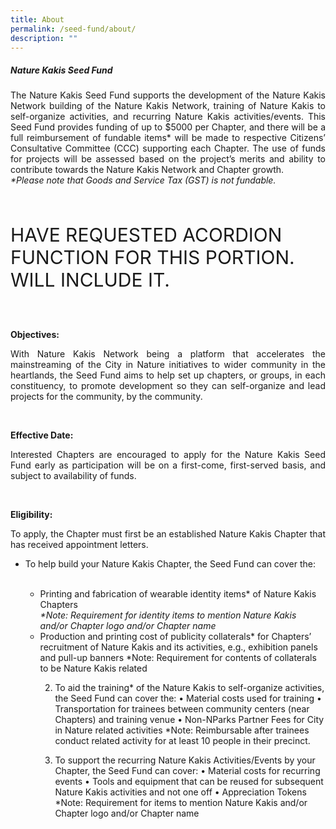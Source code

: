 ```yaml
---
title: About
permalink: /seed-fund/about/
description: ""
---
```

<section>
<h5>Nature Kakis Seed Fund</h5>
		<p align="justify">The Nature Kakis Seed Fund supports the development of the Nature Kakis Network building of the Nature Kakis Network, training of Nature Kakis to self-organize activities, and recurring Nature Kakis activities/events. This Seed Fund provides funding of up to $5000 per Chapter, and there will be a full reimbursement of fundable items* will be made to respective Citizens’ Consultative Committee (CCC) supporting each Chapter. The use of funds for projects will be assessed based on the project’s merits and ability to contribute towards the Nature Kakis Network and Chapter growth.<br> 
			<i>*Please note that Goods and Service Tax (GST) is not fundable.</i></p><br>

<p style="font-size:30px"> HAVE REQUESTED ACORDION FUNCTION FOR THIS PORTION. WILL INCLUDE IT.</p><br>
	
<b>Objectives:</b><br>
<p align="justify">With Nature Kakis Network being a platform that accelerates the mainstreaming of the City in Nature initiatives to wider community in the heartlands, the Seed Fund aims to help set up chapters, or groups, in each constituency, to promote development so they can self-organize and lead projects for the community, by the community.</p><br>
	
<b>Effective Date:</b><br>
<p align="justify">Interested Chapters are encouraged to apply for the Nature Kakis Seed Fund early as participation will be on a first-come, first-served basis, and subject to availability of funds.</p><br>

<b>Eligibility:</b><br>
<p align="justify">To apply, the Chapter must first be an established Nature Kakis Chapter that has received appointment letters.</p>

<ul style="“list-style-type:disc”">
<li>To help build your Nature Kakis Chapter, the Seed Fund can cover the:</li><br>

<ul style="“list-style-type:circle”">
	<li>Printing and fabrication of wearable identity items* of Nature Kakis Chapters<br></li>
<i>*Note: Requirement for identity items to mention Nature Kakis and/or Chapter logo and/or Chapter name</i><br>
	<li>Production and printing cost of publicity collaterals* for Chapters’ recruitment of Nature Kakis and its activities, e.g., exhibition panels and pull-up banners
*Note: Requirement for contents of collaterals to be Nature Kakis related

2.	To aid the training* of the Nature Kakis to self-organize activities, the Seed Fund can cover the:
•	Material costs used for training
•	Transportation for trainees between community centers (near Chapters) and training venue
•	Non-NParks Partner Fees for City in Nature related activities
*Note: Reimbursable after trainees conduct related activity for at least 10 people in their precinct.

3.	To support the recurring Nature Kakis Activities/Events by your Chapter, the Seed Fund can cover:
•	Material costs for recurring events
•	Tools and equipment that can be reused for subsequent Nature Kakis activities and not one off
•	Appreciation Tokens
*Note: Requirement for items to mention Nature Kakis and/or Chapter logo and/or Chapter name
<p></p></li></ul></ul></section>